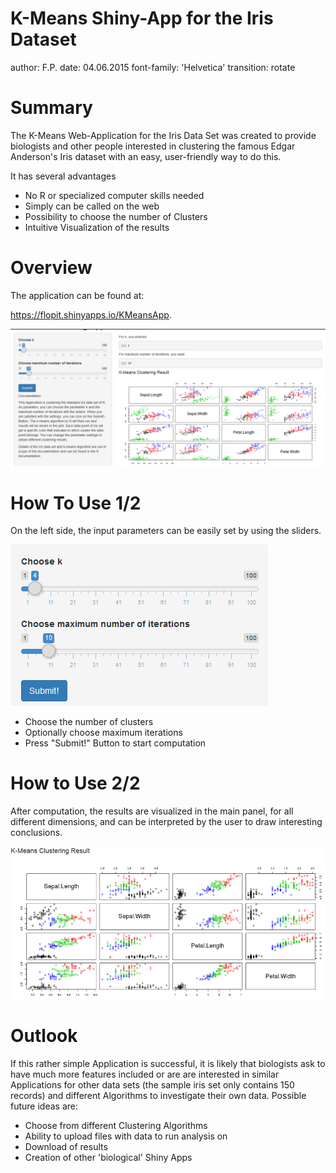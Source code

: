 K-Means Shiny-App for the Iris Dataset
========================================================
author: F.P.
date: 04.06.2015
font-family: 'Helvetica'
transition: rotate

Summary
========================================================

The K-Means Web-Application for the Iris Data Set was created to provide biologists and other people interested in clustering the famous Edgar Anderson's Iris dataset with an easy, user-friendly way to do this. 

It has several advantages

- No R or specialized computer skills needed
- Simply can be called on the web
- Possibility to choose the number of Clusters
- Intuitive Visualization of the results


Overview
========================================================

The application can be found at:

https://flopit.shinyapps.io/KMeansApp.

![](Pres-KMeans-figure/WholeApp.png)




How To Use 1/2
========================================================

On the left side, the input parameters can be easily set
by using the sliders.

![](Pres-KMeans-figure/InputSide.png)


- Choose the number of clusters
- Optionally choose maximum iterations
- Press "Submit!" Button to start computation 



How to Use 2/2
========================================================

After computation, the results are visualized in the main panel,
for all different dimensions, and can
be interpreted by the user to draw interesting conclusions.

![](Pres-KMeans-figure/Clustering.png)







Outlook
========================================================

If this rather simple Application is successful, it is likely that biologists
ask to have much more features included or are are interested in similar Applications
for other data sets (the sample iris set only contains 150 records) and different Algorithms to investigate their own data.
Possible future ideas are:

- Choose from different Clustering Algorithms
- Ability to upload files with data to run analysis on
- Download of results
- Creation of other 'biological' Shiny Apps 
